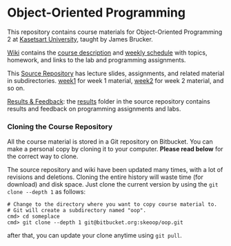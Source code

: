 # Object-Oriented Programming

This repository contains course materials for Object-Oriented Programming 2 at [Kasetsart University](http://www.ku.th), taught by James Brucker.

[Wiki](https://bitbucket.org/skeoop/oop/wiki) contains the [course description](https://bitbucket.org/skeoop/oop/wiki/About) and [weekly schedule](https://bitbucket.org/skeoop/oop/wiki/Home) with topics, homework, and links to the lab and programming assignments.

This [Source Repository](https://bitbucket.org/skeoop/oop/src/master) has lecture slides, assignments, and related material in subdirectories.
    [week1](https://bitbucket.org/skeoop/oop/src/master/week1) for week 1 material,
    [week2](https://bitbucket.org/skeoop/oop/src/master/week2) for week 2 material,
    and so on.

[Results & Feedback]( https://bitbucket.org/skeoop/oop/src/master/results): the [results](https://bitbucket.org/skeoop/oop/src/master/results) folder in the source repository contains results and feedback on programming assignments and labs.

### Cloning the Course Repository

All the course material is stored in a Git repository on Bitbucket.  You can make a personal copy by cloning it to your computer.  **Please read below** for the correct way to clone.

The source repository and wiki have been updated many times, with a lot of revisions and deletions. Cloning the entire history will waste time (for download) and disk space.  Just clone the current version by using the ``git clone --depth 1`` as follows:

    # Change to the directory where you want to copy course material to.
    # Git will create a subdirectory named "oop".
    cmd> cd someplace
    cmd> git clone --depth 1 git@bitbucket.org:skeoop/oop.git
after that, you can update your clone anytime using ``git pull``.

